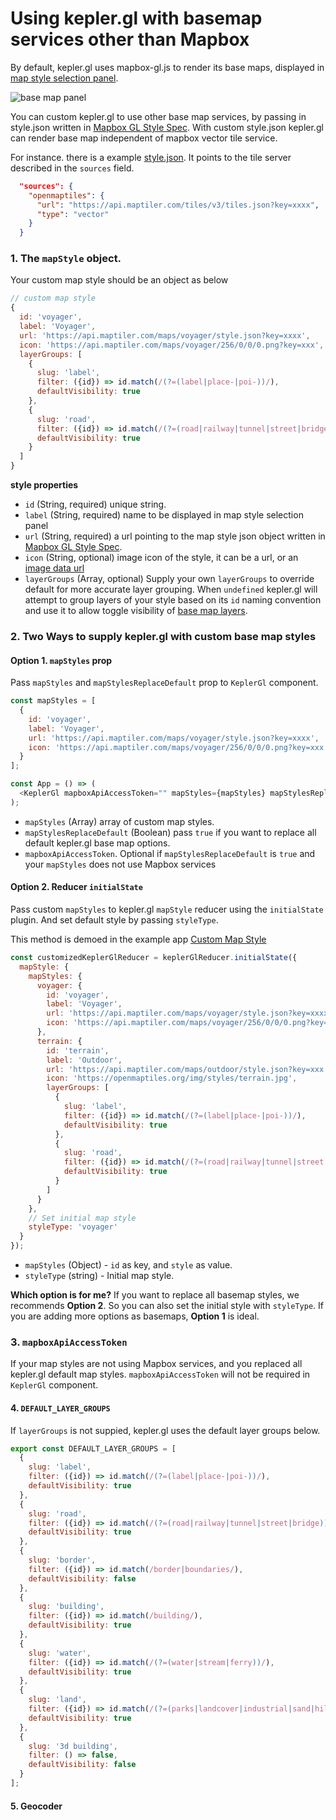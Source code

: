 # Using kepler.gl with basemap services other than Mapbox

By default, kepler.gl uses mapbox-gl.js to render its base maps, displayed in [map style selection panel](https://github.com/keplergl/kepler.gl/blob/master/docs/user-guides/f-map-styles/1-base-map-styles.md).

![base map panel](https://d1a3f4spazzrp4.cloudfront.net/kepler.gl/documentation/f-map-styles-1.png 'base map panel')

You can custom kepler.gl to use other base map services, by passing in style.json written in [Mapbox GL Style Spec](https://docs.mapbox.com/mapbox-gl-js/style-spec/). With custom style.json kepler.gl can render base map independent of mapbox vector tile service.

For instance. there is a example [style.json](https://raw.githubusercontent.com/heshan0131/kepler.gl-data/master/style/basic.json). It points to the tile server described in the `sources` field.

```json
  "sources": {
    "openmaptiles": {
      "url": "https://api.maptiler.com/tiles/v3/tiles.json?key=xxxx",
      "type": "vector"
    }
  }
```

### 1. The `mapStyle` object.

Your custom map style should be an object as below

```js
// custom map style
{
  id: 'voyager',
  label: 'Voyager',
  url: 'https://api.maptiler.com/maps/voyager/style.json?key=xxxx',
  icon: 'https://api.maptiler.com/maps/voyager/256/0/0/0.png?key=xxx',
  layerGroups: [
    {
      slug: 'label',
      filter: ({id}) => id.match(/(?=(label|place-|poi-))/),
      defaultVisibility: true
    },
    {
      slug: 'road',
      filter: ({id}) => id.match(/(?=(road|railway|tunnel|street|bridge))(?!.*label)/),
      defaultVisibility: true
    }
  ]
}
```

**style properties**

- `id` (String, required) unique string.
- `label` (String, required) name to be displayed in map style selection panel
- `url` (String, required) a url pointing to the map style json object written in [Mapbox GL Style Spec](https://docs.mapbox.com/mapbox-gl-js/style-spec/).
- `icon` (String, optional) image icon of the style, it can be a url, or an [image data url](https://flaviocopes.com/data-urls/#how-does-a-data-url-look)
- `layerGroups` (Array, optional) Supply your own `layerGroups` to override default for more accurate layer grouping. When `undefined` kepler.gl will attempt to group layers of your style based on its `id` naming convention and use it to allow toggle visibility of [base map layers](https://github.com/keplergl/kepler.gl/blob/master/docs/user-guides/f-map-styles/2-map-layers.md).

### 2. Two Ways to supply kepler.gl with custom base map styles

#### Option 1. `mapStyles` prop

Pass `mapStyles` and `mapStylesReplaceDefault` prop to `KeplerGl` component.

```js
const mapStyles = [
  {
    id: 'voyager',
    label: 'Voyager',
    url: 'https://api.maptiler.com/maps/voyager/style.json?key=xxxx',
    icon: 'https://api.maptiler.com/maps/voyager/256/0/0/0.png?key=xxx'
  }
];

const App = () => (
  <KeplerGl mapboxApiAccessToken="" mapStyles={mapStyles} mapStylesReplaceDefault={true} id="map" />
);
```

- `mapStyles` (Array) array of custom map styles.
- `mapStylesReplaceDefault` (Boolean) pass `true` if you want to replace all default kepler.gl base map options.
- `mapboxApiAccessToken`. Optional if `mapStylesReplaceDefault` is `true` and your `mapStyles` does not use Mapbox services

#### Option 2. Reducer `initialState`

Pass custom `mapStyles` to kepler.gl `mapStyle` reducer using the `initialState` plugin. And set default style by passing `styleType`.

This method is demoed in the example app [Custom Map Style](https://github.com/keplergl/kepler.gl/tree/master/examples/custom-map-style)

```js
const customizedKeplerGlReducer = keplerGlReducer.initialState({
  mapStyle: {
    mapStyles: {
      voyager: {
        id: 'voyager',
        label: 'Voyager',
        url: 'https://api.maptiler.com/maps/voyager/style.json?key=xxxx',
        icon: 'https://api.maptiler.com/maps/voyager/256/0/0/0.png?key=xxx'
      },
      terrain: {
        id: 'terrain',
        label: 'Outdoor',
        url: 'https://api.maptiler.com/maps/outdoor/style.json?key=xxx',
        icon: 'https://openmaptiles.org/img/styles/terrain.jpg',
        layerGroups: [
          {
            slug: 'label',
            filter: ({id}) => id.match(/(?=(label|place-|poi-))/),
            defaultVisibility: true
          },
          {
            slug: 'road',
            filter: ({id}) => id.match(/(?=(road|railway|tunnel|street|bridge))(?!.*label)/),
            defaultVisibility: true
          }
        ]
      }
    },
    // Set initial map style
    styleType: 'voyager'
  }
});
```

- `mapStyles` (Object) - `id` as key, and `style` as value.
- `styleType` (string) - Initial map style.

**Which option is for me?** If you want to replace all basemap styles, we recommends **Option 2**. So you can also set the initial style with `styleType`. If you are adding more options as basemaps, **Option 1** is ideal.

### 3. `mapboxApiAccessToken`

If your map styles are not using Mapbox services, and you replaced all kepler.gl default map styles. `mapboxApiAccessToken` will not be required in `KeplerGl` component.

#### 4. `DEFAULT_LAYER_GROUPS`

If `layerGroups` is not suppied, kepler.gl uses the default layer groups below.

```js
export const DEFAULT_LAYER_GROUPS = [
  {
    slug: 'label',
    filter: ({id}) => id.match(/(?=(label|place-|poi-))/),
    defaultVisibility: true
  },
  {
    slug: 'road',
    filter: ({id}) => id.match(/(?=(road|railway|tunnel|street|bridge))(?!.*label)/),
    defaultVisibility: true
  },
  {
    slug: 'border',
    filter: ({id}) => id.match(/border|boundaries/),
    defaultVisibility: false
  },
  {
    slug: 'building',
    filter: ({id}) => id.match(/building/),
    defaultVisibility: true
  },
  {
    slug: 'water',
    filter: ({id}) => id.match(/(?=(water|stream|ferry))/),
    defaultVisibility: true
  },
  {
    slug: 'land',
    filter: ({id}) => id.match(/(?=(parks|landcover|industrial|sand|hillshade))/),
    defaultVisibility: true
  },
  {
    slug: '3d building',
    filter: () => false,
    defaultVisibility: false
  }
];
```

#### 5. Geocoder

####
